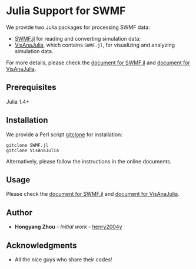 # Julia Support for SWMF

We provide two Julia packages for processing SWMF data:
  * [SWMF.jl](https://github.com/henry2004y/SWMF.jl) for reading and converting simulation data;
  * [VisAnaJulia](https://github.com/henry2004y/VisAnaJulia), which contains `SWMF.jl`, for visualizing and analyzing simulation data.

For more details, please check the [document for SWMF.jl](https://henry2004y.github.io/SWMF/dev/) and [document for VisAnaJulia](https://henry2004y.github.io/VisAnaJulia/dev/).

## Prerequisites

Julia 1.4+

## Installation

We provide a Perl script [gitclone](../Scripts/gitclone) for installation:
```
gitclone SWMF.jl
gitclone VisAnaJulia
```

Alternatively, please follow the instructions in the online documents.

## Usage

Please check the [document for SWMF.jl](https://henry2004y.github.io/SWMF/dev/) and [document for VisAnaJulia](https://henry2004y.github.io/VisAnaJulia/dev/).

## Author

* **Hongyang Zhou** - *Initial work* - [henry2004y](https://github.com/henry2004y)

## Acknowledgments

* All the nice guys who share their codes!